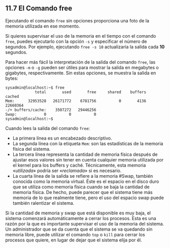 ## 11.7 El Comando free
Ejecutando el comando `free` sin opciones proporciona una foto de la memoria utilizada en ese momento.

Si quieres supervisar el uso de la memoria en el tiempo con el comando `free`, puedes ejecutarlo con la opción `-s` y especificar el número de segundos. Por ejemplo, ejecutando `free -s 10` actualizaría la salida cada __10__ segundos.

Para hacer más fácil la interpretación de la salida del comando `free`, las opciones `-m` o `-g` pueden ser útiles para mostrar la salida en megabytes o gigabytes, respectivamente. Sin estas opciones, se muestra la salida en bytes:

```shell-session
sysadmin@localhost:~$ free                                                      
             total       used       free     shared    buffers     cached       
Mem:      32953528   26171772    6781756          0       4136   22660364       
-/+ buffers/cache:    3507272   29446256                                        
Swap:            0          0          0                                        
sysadmin@localhost:~$
```

Cuando lees la salida del comando `free`:

- La primera línea es un encabezado descriptivo.
- La segunda línea con la etiqueta `Mem`: son las estadísticas de la memoria física del sistema.
- La tercera línea representa la cantidad de memoria física después de ajustar esos valores sin tener en cuenta cualquier memoria utilizada por el kernel para los buffers y caché. Técnicamente, esta memoria «_utilizada_» podría ser «_reclamada_» si es necesario.
- La cuarta línea de la salida se refiere a la memoria #Swap, también conocida como la memoria virtual. Éste es el espacio en el disco duro que se utiliza como memoria física cuando se baja la cantidad de memoria física. De hecho, puede parecer que el sistema tiene más memoria de lo que realmente tiene, pero el uso del espacio swap puede también ralentizar el sistema.

Si la cantidad de memoria y swap que está disponible es muy baja, el sistema comenzará automáticamente a cerrar los procesos. Esta es una razón por la que es importante supervisar el uso de la memoria del sistema. Un administrador que se da cuenta que el sistema se va quedando sin memoria libre, puede utilizar el comando `top` o `kill` para cerrar los procesos que quiere, en lugar de dejar que el sistema elija por él.